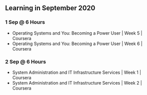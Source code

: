 ## Learning in September 2020

### 1 Sep @ 6 Hours
* Operating Systems and You: Becoming a Power User | Week 5 | Coursera
* Operating Systems and You: Becoming a Power User | Week 6 | Coursera

### 2 Sep @ 6 Hours
* System Administration and IT Infrastructure Services | Week 1 | Coursera
* System Administration and IT Infrastructure Services | Week 2 | Coursera
